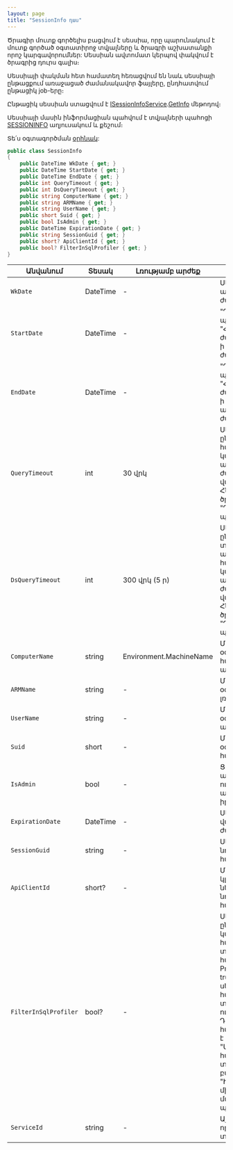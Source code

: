 ```yaml
---
layout: page
title: "SessionInfo դաս" 
---
```


Ծրագիր մուտք գործելիս բացվում է սեսսիա, որը պարունակում է մուտք գործած օգտատիրոջ տվյալները և ծրագրի աշխատանքի որոշ կարգավորումներ: 
Սեսսիան ավտոմատ կերպով փակվում է ծրագրից դուրս գալիս։

Սեսսիայի փակման հետ համատեղ հեռացվում են նաև սեսսիայի ընթացքում առաջացած ժամանակավոր ֆայլերը, ընդհատվում ընթացիկ job-երը։

Ընթացիկ սեսսիան ստացվում է [ISessionInfoService](../services/ISessionInfoService.md).[GetInfo](../services/ISessionInfoService/GetInfo.md) մեթոդով։

Սեսսիայի մասին ինֆորմացիան պահվում է տվյալների պահոցի [SESSIONINFO](https://asya-yesayan.github.io/as4x-docs/HTM/ProgrGuide/Database/SessionInfo.html) աղյուսակում և քեշում։

Տե՛ս օգտագործման [օրինակ](../examples/SessionInfo.md):

```c#
public class SessionInfo
{
    public DateTime WkDate { get; }
    public DateTime StartDate { get; }
    public DateTime EndDate { get; }
    public int QueryTimeout { get; }
    public int DsQueryTimeout { get; }
    public string ComputerName { get; }
    public string ARMName { get; }
    public string UserName { get; }
    public short Suid { get; }
    public bool IsAdmin { get; }
    public DateTime ExpirationDate { get; }
    public string SessionGuid { get; }
    public short? ApiClientId { get; }
    public bool? FilterInSqlProfiler { get; }
}
```

| Անվանում           | Տեսակ        | Լռությամբ արժեք | Նկարագրություն |
|--------------------|-------------|----------------|----------------|
| `WkDate`           | DateTime    | -              | Սեսսիայի բացման ամսաթիվը/ժամանակը։ |
| `StartDate`        | DateTime    | -              | "Դրույթներ" պատուհանի "Հաշվետու ժամանակաշրջան"-ի սկզբի ամսաթիվ/ժամանակը։ |
| `EndDate`          | DateTime    | -              | "Դրույթներ" պատուհանի "Հաշվետու ժամանակաշրջան"-ի ավարտի ամսաթիվ/ժամանակը։ |
| `QueryTimeout`     | int         | 30 վրկ         | Սեսսիայի ընթացքում հարցումների կատարման առավելագույն ժամանակը վայրկյաններով։ Հնարավոր է փոխել ծրագրի UI-ի "Դրույթներ" պատուհանում։ |
| `DsQueryTimeout`   | int         | 300 վրկ (5 ր) | Սեսսիայի ընթացքում տվյալների աղբյուրների հարցումների կատարման առավելագույն ժամանակը վայրկյաններով։ Հնարավոր է փոխել ծրագրի UI-ի "Դրույթներ" պատուհանում։ |
| `ComputerName`     | string      | Environment.MachineName | Մուտք գործած օգտատիրոջ համակարգչի անուն։ |
| `ARMName`          | string      | -              | Մուտք գործած օգտատիրոջ լռությամբ ԱՇՏ-ն։ |
| `UserName`         | string      | -              | Մուտք գործած օգտատիրոջ ներքին անուն։ |
| `Suid`             | short       | -              | Մուտք գործած օգտատիրոջ ներքին համար (կոդ)։ |
| `IsAdmin`          | bool        | -              | Ցույց է տալիս, արդյոք օգտատերը ունի ադմինիստրատորի իրավունքներ։ |
| `ExpirationDate`   | DateTime    | -              | Սեսսիայի վավերականության ժամկետը։ |
| `SessionGuid`      | string      | -              | Սեսսիայի ներքին նույնականացման համար (Guid)։ |
| `ApiClientId`      | short?      | -              | Մուտք գործած կլիենտ ծրագրի ներքին նույնականացման համար (id)։ |
| `FilterInSqlProfiler` | bool?    | -              | Սեսսիայի ընթացքում կատարված Sql հարցումների տարանջատման հայտանիշ Sql Profiler-ում։ Եթե true, ընթացիկ սեսսիայի հարցումները տարանջատվում են ուրիշ սեսսիաներից։ Դրանք դիտելու համար անհրաժեշտ է ստանալ "Սերվիսային հարցումների տարանջատման բանալի"-ն "Ինֆորմացիա միացումների մասին" պատուհանից։ |
| `ServiceId`        | string      | -              | Այն սերվիսի id-ն, որի վրա բացվել է տվյալ սեսսիան։ |
